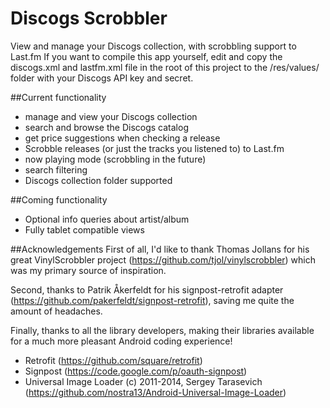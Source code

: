Discogs Scrobbler
=================

View and manage your Discogs collection, with scrobbling support to Last.fm
If you want to compile this app yourself, edit and copy the discogs.xml and lastfm.xml file in the root of this project to the /res/values/ folder with your Discogs API key and secret.

##Current functionality
- manage and view your Discogs collection
- search and browse the Discogs catalog
- get price suggestions when checking a release
- Scrobble releases (or just the tracks you listened to) to Last.fm
- now playing mode (scrobbling in the future)
- search filtering
- Discogs collection folder supported

##Coming functionality
- Optional info queries about artist/album
- Fully tablet compatible views

##Acknowledgements
First of all, I'd like to thank Thomas Jollans for his great VinylScrobbler project (https://github.com/tjol/vinylscrobbler) which was my primary source of inspiration.

Second, thanks to Patrik Åkerfeldt for his signpost-retrofit adapter (https://github.com/pakerfeldt/signpost-retrofit), saving me quite the amount of headaches.

Finally, thanks to all the library developers, making their libraries available for a much more pleasant Android coding experience!
- Retrofit (https://github.com/square/retrofit)
- Signpost (https://code.google.com/p/oauth-signpost)
- Universal Image Loader (c) 2011-2014, Sergey Tarasevich (https://github.com/nostra13/Android-Universal-Image-Loader)
